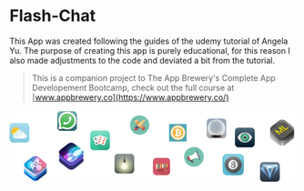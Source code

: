 # Flash-Chat
This App was created following the guides of the udemy tutorial of Angela Yu. The purpose of creating this app is purely educational, for this reason I also made adjustments to the code and deviated a bit from the tutorial.
>This is a companion project to The App Brewery's Complete App Developement Bootcamp, check out the full course at [www.appbrewery.co](https://www.appbrewery.co/)

![End Banner](Documentation/readme-end-banner.png)
